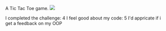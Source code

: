 A Tic Tac Toe game.
<img src=“tics.jpg”>

I completed the challenge: 4
I feel good about my code: 5
I'd appricate if i get a feedback on my OOP



